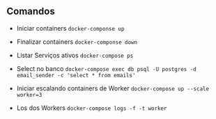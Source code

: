 ## Comandos
- Iniciar containers
`docker-componse up`

- Finalizar containers
`docker-componse down`

- Listar Serviços ativos
`docker-compose ps`

- Select no banco
`docker-compose exec db psql -U postgres -d email_sender -c 'select * from emails'`

- Iniciar escalando containers de Worker
`docker-compose up --scale worker=3`

- Los dos Workers
`docker-compose logs -f -t worker`